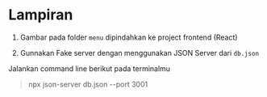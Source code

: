 # Lampiran

1. Gambar pada folder `menu` dipindahkan ke project frontend (React)

2. Gunnakan Fake server dengan menggunakan JSON Server dari `db.json`

Jalankan command line berikut pada terminalmu 

> npx json-server db.json --port 3001